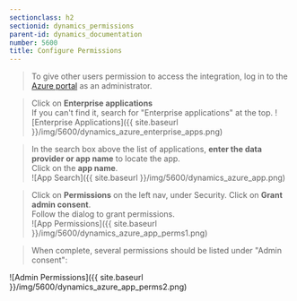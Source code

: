 ```yaml
---
sectionclass: h2
sectionid: dynamics_permissions
parent-id: dynamics_documentation
number: 5600
title: Configure Permissions 
---
```

> To give other users permission to access the integration, log in to the [Azure portal](https://portal.azure.com/) as an administrator.

> Click on **Enterprise applications**    
> If you can't find it, search for "Enterprise applications" at the top.
![Enterprise Applications]({{ site.baseurl }}/img/5600/dynamics_azure_enterprise_apps.png)

> In the search box above the list of applications, **enter the data provider or app name** to locate the app.    
> Click on the **app name**.    
![App Search]({{ site.baseurl }}/img/5600/dynamics_azure_app.png)

> Click on **Permissions** on the left nav, under Security.
> Click on **Grant admin consent**.    
> Follow the dialog to grant permissions.    
![App Permissions]({{ site.baseurl }}/img/5600/dynamics_azure_app_perms1.png)

> When complete, several permissions should be listed under "Admin consent":

![Admin Permissions]({{ site.baseurl }}/img/5600/dynamics_azure_app_perms2.png)
